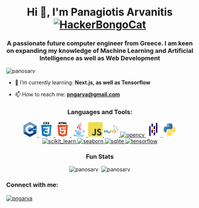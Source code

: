 <body>
<h1 align="center">Hi 👋, I'm Panagiotis Arvanitis <a href="https://emoji.gg/emoji/1261-hackerbongocat"><img src="https://cdn3.emoji.gg/emojis/1261-hackerbongocat.gif" width="30px" height="30px" alt="HackerBongoCat"></a></h1> 
<h3 align="center">A passionate future computer engineer from Greece. I am keen on expanding my knowledge of Machine Learning and Artificial Intelligence as well as Web Development</h3>

<p align="left"> <img src="https://komarev.com/ghpvc/?username=panosarv&label=Profile%20views&color=0e75b6&style=flat" alt="panosarv" /> </p>

- 🌱 I’m currently learning: **Next.js, as well as Tensorflow**

- 📫 How to reach me: **pngarva@gmail.com**



<h3 align="center">Languages and Tools:</h3>
<p align="center"> <a href="https://www.w3schools.com/cpp/" target="_blank" rel="noreferrer"> <img src="https://raw.githubusercontent.com/devicons/devicon/master/icons/cplusplus/cplusplus-original.svg" alt="cplusplus" width="40" height="40"/> </a> <a href="https://www.w3schools.com/css/" target="_blank" rel="noreferrer"> <img src="https://raw.githubusercontent.com/devicons/devicon/master/icons/css3/css3-original-wordmark.svg" alt="css3" width="40" height="40"/> </a> <a href="https://www.w3.org/html/" target="_blank" rel="noreferrer"> <img src="https://raw.githubusercontent.com/devicons/devicon/master/icons/html5/html5-original-wordmark.svg" alt="html5" width="40" height="40"/> </a> <a href="https://www.java.com" target="_blank" rel="noreferrer"> <img src="https://raw.githubusercontent.com/devicons/devicon/master/icons/java/java-original.svg" alt="java" width="40" height="40"/> </a> <a href="https://developer.mozilla.org/en-US/docs/Web/JavaScript" target="_blank" rel="noreferrer"> <img src="https://raw.githubusercontent.com/devicons/devicon/master/icons/javascript/javascript-original.svg" alt="javascript" width="40" height="40"/> </a> <a href="https://www.mysql.com/" target="_blank" rel="noreferrer"> <img src="https://raw.githubusercontent.com/devicons/devicon/master/icons/mysql/mysql-original-wordmark.svg" alt="mysql" width="40" height="40"/> </a> <a href="https://opencv.org/" target="_blank" rel="noreferrer"> <img src="https://www.vectorlogo.zone/logos/opencv/opencv-icon.svg" alt="opencv" width="40" height="40"/> </a> <a href="https://pandas.pydata.org/" target="_blank" rel="noreferrer"> <img src="https://raw.githubusercontent.com/devicons/devicon/2ae2a900d2f041da66e950e4d48052658d850630/icons/pandas/pandas-original.svg" alt="pandas" width="40" height="40"/> </a> <a href="https://www.python.org" target="_blank" rel="noreferrer"> <img src="https://raw.githubusercontent.com/devicons/devicon/master/icons/python/python-original.svg" alt="python" width="40" height="40"/> </a> <a href="https://scikit-learn.org/" target="_blank" rel="noreferrer"> <img src="https://upload.wikimedia.org/wikipedia/commons/0/05/Scikit_learn_logo_small.svg" alt="scikit_learn" width="40" height="40"/> </a> <a href="https://seaborn.pydata.org/" target="_blank" rel="noreferrer"> <img src="https://seaborn.pydata.org/_images/logo-mark-lightbg.svg" alt="seaborn" width="40" height="40"/> </a> <a href="https://www.sqlite.org/" target="_blank" rel="noreferrer"> <img src="https://www.vectorlogo.zone/logos/sqlite/sqlite-icon.svg" alt="sqlite" width="40" height="40"/> </a> <a href="https://www.tensorflow.org" target="_blank" rel="noreferrer"> <img src="https://www.vectorlogo.zone/logos/tensorflow/tensorflow-icon.svg" alt="tensorflow" width="40" height="40"/> </a> </p>
<h3 align="center">Fun Stats</h3>
<p align="center">
<img  height="130px" src="https://github-readme-stats.vercel.app/api/top-langs?username=panosarv&show_icons=true&locale=en&layout=compact&theme=radical" alt="panosarv" />
&nbsp;<img  height="130px" src="https://github-readme-stats.vercel.app/api?username=panosarv&show_icons=true&locale=en&theme=dracula" alt="panosarv" /></p>
<h3 align="left">Connect with me:</h3>
<p align="left">
<a href="https://linkedin.com/in/pngarva" target="blank"><img align="center" src="https://raw.githubusercontent.com/rahuldkjain/github-profile-readme-generator/master/src/images/icons/Social/linked-in-alt.svg" alt="pngarva" height="30" width="40" /></a>
</p>
